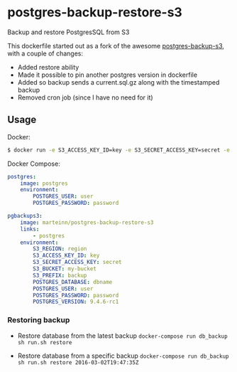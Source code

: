 # postgres-backup-restore-s3

Backup and restore PostgresSQL from S3

This dockerfile started out as a fork of the awesome [postgres-backup-s3](https://github.com/schickling/dockerfiles/tree/master/postgres-backup-s3), with a couple of changes:
- Added restore ability
- Made it possible to pin another postgres version in dockerfile
- Added so backup sends a current.sql.gz along with the timestamped backup
- Removed cron job (since I have no need for it)

## Usage

Docker:
```sh
$ docker run -e S3_ACCESS_KEY_ID=key -e S3_SECRET_ACCESS_KEY=secret -e S3_BUCKET=my-bucket -e S3_PREFIX=backup -e POSTGRES_DATABASE=dbname -e POSTGRES_USER=user -e POSTGRES_PASSWORD=password -e POSTGRES_HOST=localhost marteinn/postgres-backup-restore-s3
```

Docker Compose:
```yaml
postgres:
    image: postgres
    environment:
        POSTGRES_USER: user
        POSTGRES_PASSWORD: password

pgbackups3:
    image: marteinn/postgres-backup-restore-s3
    links:
        - postgres
    environment:
        S3_REGION: region
        S3_ACCESS_KEY_ID: key
        S3_SECRET_ACCESS_KEY: secret
        S3_BUCKET: my-bucket
        S3_PREFIX: backup
        POSTGRES_DATABASE: dbname
        POSTGRES_USER: user
        POSTGRES_PASSWORD: password
        POSTGRES_VERSION: 9.4.6-rc1
```

### Restoring backup

- Restore database from the latest backup
`docker-compose run db_backup sh run.sh restore`

- Restore database from a specific backup
`docker-compose run db_backup sh run.sh restore 2016-03-02T19:47:35Z`
